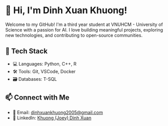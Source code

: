 # 👋 Hi, I'm Dinh Xuan Khuong!

Welcome to my GitHub! I'm a third year student at VNUHCM - University of Science with a passion for AI. I love building meaningful projects, exploring new technologies, and contributing to open-source communities.

## 🔧 Tech Stack
- 💻 Languages: Python, C++, R
- 🛠️ Tools: Git, VSCode, Docker
- 🗃️ Databases: T-SQL

## 📫 Connect with Me
- 📧 Email: dinhxuankhuong2005@gmail.com
- 💼 LinkedIn: [Khuong (Joey) Dinh Xuan](https://www.linkedin.com/in/dinhxuankhuong/)
